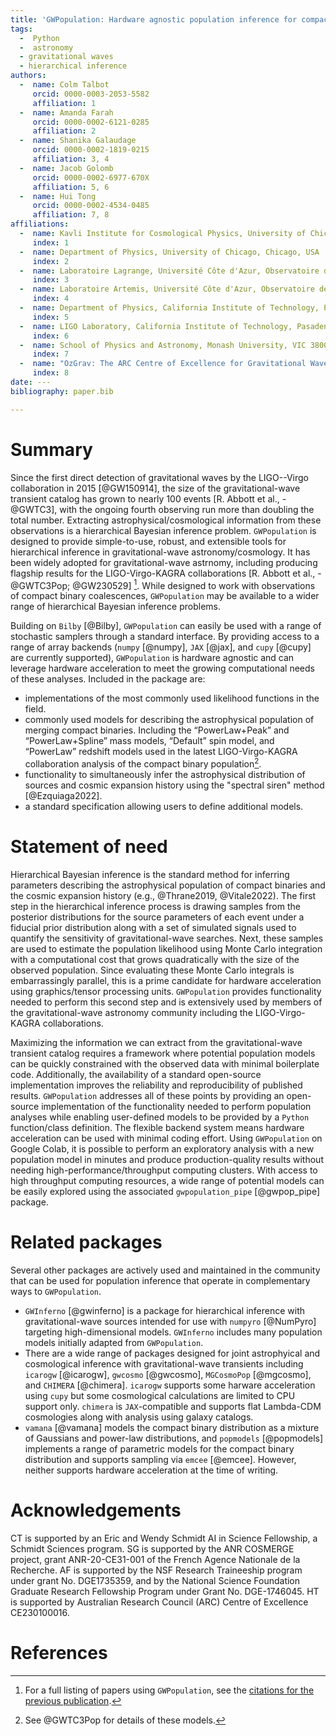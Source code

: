 ```yaml
---
title: 'GWPopulation: Hardware agnostic population inference for compact binaries and beyond'
tags:
  -  Python
  -  astronomy
  - gravitational waves
  - hierarchical inference
authors:
  -  name: Colm Talbot
     orcid: 0000-0003-2053-5582
     affiliation: 1
  -  name: Amanda Farah
     orcid: 0000-0002-6121-0285
     affiliation: 2
  -  name: Shanika Galaudage
     orcid: 0000-0002-1819-0215
     affiliation: 3, 4
  -  name: Jacob Golomb
     orcid: 0000-0002-6977-670X
     affiliation: 5, 6
  -  name: Hui Tong
     orcid: 0000-0002-4534-0485
     affiliation: 7, 8
affiliations:
  -  name: Kavli Institute for Cosmological Physics, University of Chicago, USA
     index: 1
  -  name: Department of Physics, University of Chicago, Chicago, USA
     index: 2
  -  name: Laboratoire Lagrange, Université Côte d'Azur, Observatoire de la Côte d'Azur, CNRS,  Bd de l'Observatoire, 06300, France
     index: 3
  -  name: Laboratoire Artemis, Université Côte d'Azur, Observatoire de la Côte d'Azur, CNRS,  Bd de l'Observatoire, 06300, France
     index: 4
  -  name: Department of Physics, California Institute of Technology, Pasadena, CA
     index: 5
  -  name: LIGO Laboratory, California Institute of Technology, Pasadena, CA
     index: 6
  -  name: School of Physics and Astronomy, Monash University, VIC 3800, Australia
     index: 7
  -  name: "OzGrav: The ARC Centre of Excellence for Gravitational Wave Discovery, Clayton VIC 3800, Australia"
     index: 8
date: ---
bibliography: paper.bib

---
```


# Summary

Since the first direct detection of gravitational waves by the LIGO--Virgo collaboration in 2015 [@GW150914], the size of the gravitational-wave transient catalog has grown to nearly 100 events [R. Abbott et al., -@GWTC3], with the ongoing fourth observing run more than doubling the total number.
Extracting astrophysical/cosmological information from these observations is a hierarchical Bayesian inference problem.
`GWPopulation` is designed to provide simple-to-use, robust, and extensible tools for hierarchical inference in gravitational-wave astronomy/cosmology. It has been widely adopted for gravitational-wave astrnomy, including producing flagship results for the LIGO-Virgo-KAGRA collaborations [R. Abbott et al., -@GWTC3Pop; @GW230529] [^1].
While designed to work with observations of compact binary coalescences, `GWPopulation` may be available to a wider range of hierarchical Bayesian inference problems.

[^1]: For a full listing of papers using `GWPopulation`, see the [citations for the previous publication](https://ui.adsabs.harvard.edu/abs/2019PhRvD.100d3030T/citations).

Building on `Bilby` [@Bilby], `GWPopulation` can easily be used with a range of stochastic samplers through a standard interface.
By providing access to a range of array backends (`numpy` [@numpy], `JAX` [@jax], and `cupy` [@cupy] are currently supported), `GWPopulation` is hardware agnostic and can leverage hardware acceleration to meet the growing computational needs of these analyses.
Included in the package are:

- implementations of the most commonly used likelihood functions in the field.
- commonly used models for describing the astrophysical population of merging compact binaries.
  Including the “PowerLaw+Peak” and “PowerLaw+Spline” mass models, “Default” spin model, and “PowerLaw” redshift models used in the latest LIGO-Virgo-KAGRA collaboration analysis of the compact binary population[^2].
- functionality to simultaneously infer the astrophysical distribution of sources and cosmic expansion history using the "spectral siren" method [@Ezquiaga2022].
- a standard specification allowing users to define additional models.

[^2]: See @GWTC3Pop for details of these models.

# Statement of need

Hierarchical Bayesian inference is the standard method for inferring parameters describing the astrophysical population of compact binaries and the cosmic expansion history (e.g., @Thrane2019, @Vitale2022).
The first step in the hierarchical inference process is drawing samples from the posterior distributions for the source parameters of each event under a fiducial prior distribution along with a set of simulated signals used to quantify the sensitivity of gravitational-wave searches.
Next, these samples are used to estimate the population likelihood using Monte Carlo integration with a computational cost that grows quadratically with the size of the observed population.
Since evaluating these Monte Carlo integrals is embarrassingly parallel, this is a prime candidate for hardware acceleration using graphics/tensor processing units.
`GWPopulation` provides functionality needed to perform this second step and is extensively used by members of the gravitational-wave astronomy community including the LIGO-Virgo-KAGRA collaborations.

Maximizing the information we can extract from the gravitational-wave transient catalog requires a framework where potential population models can be quickly constrained with the observed data with minimal boilerplate code.
Additionally, the availability of a standard open-source implementation improves the reliability and reproducibility of published results.
`GWPopulation` addresses all of these points by providing an open-source implementation of the functionality needed to perform population analyses while enabling user-defined models to be provided by a `Python` function/class definition.
The flexible backend system means hardware acceleration can be used with minimal coding effort.
Using `GWPopulation` on Google Colab, it is possible to perform an exploratory analysis with a new population model in minutes and produce production-quality results without needing high-performance/throughput computing clusters.
With access to high throughput computing resources, a wide range of potential models can be easily explored using the associated `gwpopulation_pipe` [@gwpop_pipe] package.

# Related packages

Several other packages are actively used and maintained in the community that can be used for population inference that operate in complementary ways to `GWPopulation`.

- `GWInferno` [@gwinferno] is a package for hierarchical inference with gravitational-wave sources intended for use with `numpyro` [@NumPyro] targeting high-dimensional models. `GWInferno` includes many population models initially adapted from `GWPopulation`.
- There are a wide range of packages designed for joint astrophyical and cosmological inference with gravitational-wave transients including `icarogw` [@icarogw], `gwcosmo` [@gwcosmo], `MGCosmoPop` [@mgcosmo], and `CHIMERA` [@chimera]. `icarogw` supports some harware acceleration using `cupy` but some cosmological calculations are limited to CPU support only. `chimera` is `JAX`-compatible and supports flat Lambda-CDM cosmologies along with analysis using galaxy catalogs.
- `vamana` [@vamana] models the compact binary distribution as a mixture of Gaussians and power-law distributions, and `popmodels` [@popmodels] implements a range of parametric models for the compact binary distribution and supports sampling via `emcee` [@emcee]. However, neither supports hardware acceleration at the time of writing.

# Acknowledgements

CT is supported by an Eric and Wendy Schmidt AI in Science Fellowship, a Schmidt Sciences program.
SG is supported by the ANR COSMERGE project, grant ANR-20-CE31-001 of the French Agence Nationale de la Recherche.
AF is supported by the NSF Research Traineeship program under grant No. DGE1735359, and by the National Science Foundation Graduate Research Fellowship Program under Grant No. DGE-1746045.
HT is supported by Australian Research Council (ARC) Centre of Excellence CE230100016.

# References


